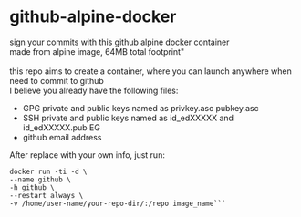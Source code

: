 # github-alpine-docker
sign your commits with this github alpine docker container <br>
made from alpine image, 64MB total footprint"<br>
<br>
this repo aims to create a container, where you can launch anywhere when need to commit to github <br>
I believe you already have the following files: <br>
- GPG private and public keys named as privkey.asc pubkey.asc <br>
- SSH private and public keys named as id_edXXXXX and id_edXXXXX.pub EG <br> 
- github email address <br>

After replace with your own info, just run: <br>
 ```docker build -t image_name . && <br>
 docker run -ti -d \ 
 --name github \ 
 -h github \ 
 --restart always \ 
 -v /home/user-name/your-repo-dir/:/repo image_name```